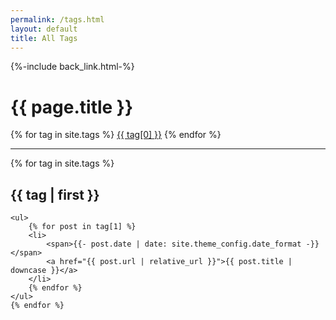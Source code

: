 ```yaml
---
permalink: /tags.html
layout: default
title: All Tags
---
```


<div>
{%-include back_link.html-%}
</div>

<h1>{{ page.title }}</h1>

<div>
    {% for tag in site.tags %}
    <a href="#{{ tag[0] | slugify }}" class="post-tag">{{ tag[0] }}</a>
    {% endfor %}
</div>

<hr/>

<div>
    {% for tag in site.tags %}
    <h2 id="{{ tag[0] | slugify }}">{{ tag | first }}</h2>

    <ul>
        {% for post in tag[1] %}
        <li>
            <span>{{- post.date | date: site.theme_config.date_format -}}</span>
            <a href="{{ post.url | relative_url }}">{{ post.title | downcase }}</a>
        </li>
        {% endfor %}
    </ul>
    {% endfor %}
</div>